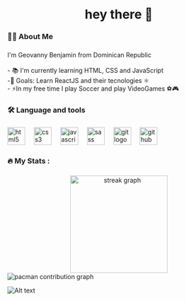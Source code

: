 <h1 align="center">hey there 👋</h1>

###

<h3 align="left">👩‍💻  About Me</h3>

###

<p align="left">I'm Geovanny Benjamin from Dominican Republic<br><br>- 📚 I'm currently learning HTML, CSS and JavaScript<br>-🎯 Goals: Learn ReactJS and their tecnologies ⚛️<br>- ⚡In my free time I play Soccer and play VideoGames ⚽🎮</p>

###

<h3 align="left">🛠 Language and tools</h3>

###

<div align="left">
  <img src="https://cdn.jsdelivr.net/gh/devicons/devicon/icons/html5/html5-original.svg" height="40" alt="html5 logo"  />
  <img width="12" />
  <img src="https://cdn.jsdelivr.net/gh/devicons/devicon/icons/css3/css3-original.svg" height="40" alt="css3 logo"  />
  <img width="12" />
  <img src="https://cdn.jsdelivr.net/gh/devicons/devicon/icons/javascript/javascript-original.svg" height="40" alt="javascript logo"  />
  <img width="12" />
  <img src="https://cdn.jsdelivr.net/gh/devicons/devicon/icons/sass/sass-original.svg" height="40" alt="sass logo"  />
  <img width="12" />
  <img src="https://cdn.jsdelivr.net/gh/devicons/devicon/icons/git/git-original.svg" height="40" alt="git logo"  />
  <img width="12" />
  <img src="https://skillicons.dev/icons?i=github" height="40" alt="github logo"  />
</div>

###

<h3 align="left">🔥   My Stats :</h3>

###

<div align="center">
  <img src="https://streak-stats.demolab.com?user=Benjamin-55&locale=en&mode=daily&theme=dark&hide_border=false&border_radius=5&order=3" height="220" alt="streak graph"  />
</div>


<picture>
  <source media="(prefers-color-scheme: dark)" srcset="https://raw.githubusercontent.com/Benjamin-55/Benjamin-55/output/pacman-contribution-graph-dark.svg">
  <source media="(prefers-color-scheme: light)" srcset="https://raw.githubusercontent.com/Benjamin-55/Benjamin-55/output/pacman-contribution-graph.svg">
  <img alt="pacman contribution graph" src="https://raw.githubusercontent.com/Benjamin-55/Benjamin-55/output/pacman-contribution-graph.svg">
</picture>

![Alt text](https://spotify-recently-played-readme.vercel.app/api?user=315mcyeegkibukg5hck2xypphj2y)

###
